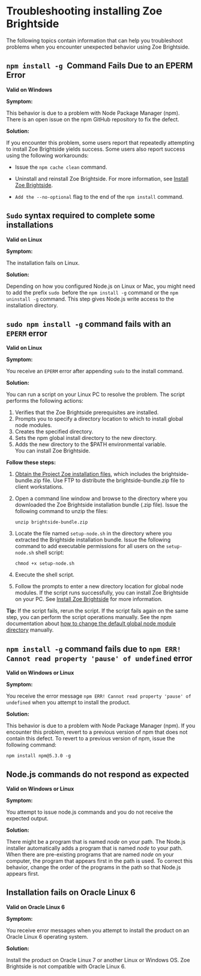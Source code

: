 # Troubleshooting installing Zoe Brightside
The following topics contain information that can help you troubleshoot problems when you encounter unexpected behavior using Zoe Brightside.

## `npm install -g `Command Fails Due to an EPERM Error

**Valid on Windows**

**Symptom:**

This behavior is due to a problem with Node Package Manager (npm). There
is an open issue on the npm GitHub repository to fix the defect.

**Solution:**

If you encounter this problem, some users report that repeatedly
attempting to install Zoe Brightside yields success. Some users also
report success using the following workarounds:

  - Issue the `npm cache clean` command.

  - Uninstall and reinstall Zoe Brightside. For more information,
    see [Install Zoe Brightside](cli-installcli.md).

  - `Add the --no-optional` flag to the end of the `npm install` command.

## `Sudo` syntax required to complete some installations

**Valid on Linux**

**Symptom:** 

The installation fails on Linux. 

**Solution:**

Depending on how you configured Node.js on Linux or Mac, you might need
to add the prefix `sudo `before the `npm install -g` command or the `npm
uninstall -g` command. This step gives Node.js write access to the
installation directory.

## `sudo npm install -g` command fails with an `EPERM` error 

**Valid on Linux**

**Symptom:**

You receive an `EPERM` error after appending `sudo` to the install
command.

**Solution:**

You can run a script on your Linux PC to resolve the problem. The script
performs the following actions:

1.  Verifies that the Zoe Brightside prerequisites are installed.
2.  Prompts you to specify a directory location to which to install
    global node modules.
3.  Creates the specified directory.
4.  Sets the npm global install directory to the new directory.
5.  Adds the new directory to the $PATH environmental variable.  
    You can install Zoe Brightside.

**Follow these steps:**

1.  [Obtain the Project Zoe installation files](zoegettingstarted.md), which includes the brightside-bundle.zip file. Use FTP to distribute the brightside-bundle.zip file to client workstations.
2.  Open a command line window and browse to the directory where you downloaded the Zoe Brightside installation bundle (.zip file). Issue the following command to unzip the files:

    ```
    unzip brightside-bundle.zip
    ```
3. Locate the file named `setup-node.sh` in the directory where you extracted the Brightside installation bundle. Issue the following command to add executable permissions for all users on the `setup-node.sh` shell script:
        
    ```
    chmod +x setup-node.sh
    ```
    
4.  Execute the shell script.

5.  Follow the prompts to enter a new directory location for global node
    modules. If the script runs successfully, you can install Zoe Brightside  on your PC. See [Install Zoe Brightside](cli-installcli.md) for more
    information. 

**Tip:** If the script fails, rerun the script. If the script fails again on the same step, you can perform the script operations manually. See the npm documentation about [how to change the default global node module directory](https://docs.npmjs.com/getting-started/fixing-npm-permissions#option-two-change-npms-default-directory)
manually.

## `npm install -g` command fails due to `npm ERR! Cannot read property 'pause' of undefined` error

**Valid on Windows or Linux**

**Symptom:**

You receive the error message `npm ERR! Cannot read property 'pause' of undefined` when you attempt to install the product. 

**Solution:**

This behavior is due to a problem with Node Package Manager (npm). If
you encounter this problem, revert to a previous version of npm that
does not contain this defect. To revert to a previous version of npm,
issue the following command:

`npm install npm@5.3.0 -g`

## Node.js commands do not respond as expected

**Valid on Windows or Linux**

**Symptom:**

You attempt to issue node.js commands and you do not receive the expected  output.

**Solution:**

There might be a program that is named *node* on your path. The Node.js installer automatically adds a program that is named *node* to your path. When there are pre-existing programs that are named *node* on your computer, the program that appears first in the path is used. To correct this behavior, change the order of the programs in the path so that Node.js appears first.


## Installation fails on Oracle Linux 6

**Valid on Oracle Linux 6**

**Symptom:**

You receive error messages when you attempt to install the product on an
Oracle Linux 6 operating system. 

**Solution:**

Install the product on Oracle Linux 7 or another Linux or Windows OS. Zoe Brightside is not compatible with Oracle Linux 6.

